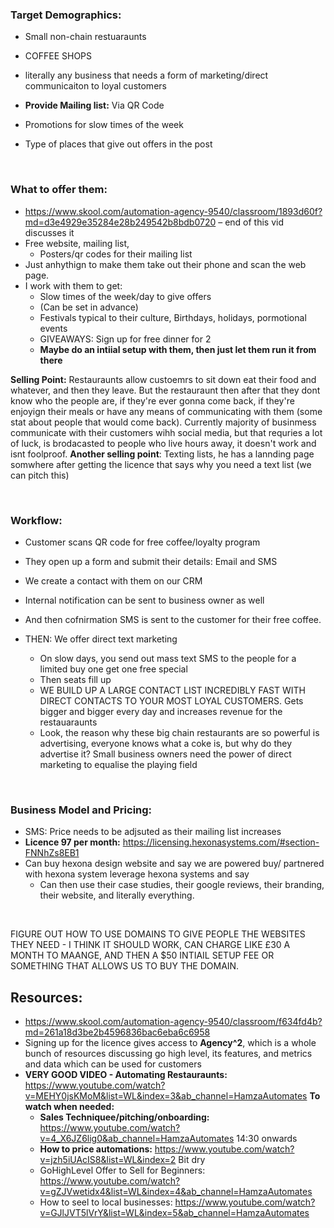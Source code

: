 ### Target Demographics:
-	Small non-chain restuaraunts
-	COFFEE SHOPS
-	literally any business that needs a form of marketing/direct communicaiton to loyal customers
  
-	**Provide Mailing list:** Via QR Code
-	Promotions for slow times of the week 
-	Type of places that give out offers in the post

<br>

### What to offer them: 
-	https://www.skool.com/automation-agency-9540/classroom/1893d60f?md=d3e4929e35284e28b249542b8bdb0720 – end of this vid discusses it
-	Free website, mailing list,
	-	Posters/qr codes for their mailing list
-	Just anhythign to make them take out their phone and scan the web page. 
-	I work with them to get:
    -	Slow times of the week/day to give offers
      - (Can be set in advance)
    -	Festivals typical to their culture,	Birthdays, holidays, pormotional events
    -	GIVEAWAYS: Sign up for free dinner for 2
    -	**Maybe do an intiial setup with them, then just let them run it from there**

**Selling Point:** Restauraunts allow custoemrs to sit down eat their food and whatever, and then they leave. But the restauraunt then after that they dont know who the people are, if they're ever gonna come back, if they're enjoyign their meals or have any means of communicating with them (some stat about people that would come back). Currently majority of businmess communicate with their customers wihh social media, but that requries a lot of luck, is brodacasted to people who live hours away, it doesn't work and isnt foolproof. 
**Another selling point**: Texting lists, he has a lannding page somwhere after getting the licence that says why you need a text list (we can pitch this)

<br>

### Workflow:
-	Customer scans QR code for free coffee/loyalty program
-	They open up a form and submit their details: Email and SMS
-	We create a contact with them on our CRM
  - Internal notification can be sent to business owner as well
-	And then cofnirmation SMS is sent to the customer for their free coffee.
  
- THEN: We offer direct text marketing
  -	On slow days, you send out mass text SMS to the people for a limited buy one get one free special 
  -	Then seats fill up
  -	WE BUILD UP A LARGE CONTACT LIST INCREDIBLY FAST WITH DIRECT CONTACTS TO YOUR MOST LOYAL CUSTOMERS. Gets bigger and bigger every day and increases revenue for the restauaraunts
  -	Look, the reason why these big chain restaurants are so powerful is advertising, everyone knows what a coke is, but why do they advertise it? Small business owners need the power of direct marketing to equalise the playing field 

<br>

### Business Model and Pricing:
- SMS: Price needs to be adjsuted as their mailing list increases 
- **Licence 97 per month:** https://licensing.hexonasystems.com/#section-FNNhZs8EB1
- Can buy hexona design website and say we are powered buy/ partnered with hexona system leverage hexona systems and say 
  - Can then use their case studies, their google reviews, their branding, their website, and literally everything.

<br>

FIGURE OUT HOW TO USE DOMAINS TO GIVE PEOPLE THE WEBSITES THEY NEED - I THINK IT SHOULD WORK, CAN CHARGE LIKE £30 A MONTH TO MAANGE, AND THEN A $50 INTIAIL SETUP FEE OR SOMETHING THAT ALLOWS US TO BUY THE DOMAIN. 

## Resources:
- https://www.skool.com/automation-agency-9540/classroom/f634fd4b?md=261a18d3be2b4596836bac6eba6c6958
- Signing up for the licence gives access to **Agency^2**, which is a whole bunch of resources discussing go high level, its features, and metrics and data which can be used for customers
- **VERY GOOD VIDEO - Automating Restauraunts:** https://www.youtube.com/watch?v=MEHY0jsKMoM&list=WL&index=3&ab_channel=HamzaAutomates
**To watch when needed:**
	- **Sales Techniquee/pitching/onboarding:** https://www.youtube.com/watch?v=4_X6JZ6lig0&ab_channel=HamzaAutomates 14:30 onwards
	- **How to price automations:** https://www.youtube.com/watch?v=jzh5iUAcIS8&list=WL&index=2 Bit dry 
	- GoHighLevel Offer to Sell for Beginners: https://www.youtube.com/watch?v=gZJVwetidx4&list=WL&index=4&ab_channel=HamzaAutomates
	- How to seel to local businesses: https://www.youtube.com/watch?v=GJlJVT5lVrY&list=WL&index=5&ab_channel=HamzaAutomates

  
